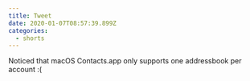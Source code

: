```yaml
---
title: Tweet
date: 2020-01-07T08:57:39.899Z
categories:
  - shorts
---
```

Noticed that macOS Contacts.app only supports one addressbook per account :(
